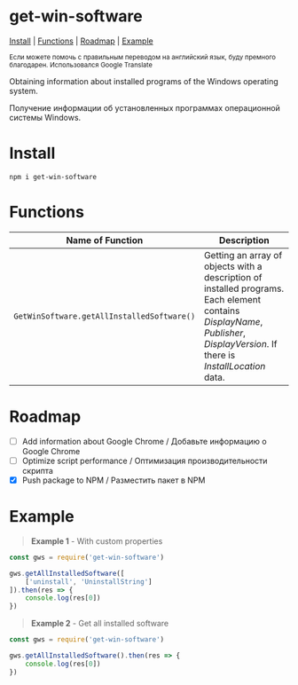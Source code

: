 # get-win-software
[Install](https://github.com/skrike/get-win-software#install) | [Functions](https://github.com/skrike/get-win-software#functions) | [Roadmap](https://github.com/skrike/get-win-software#roadmap) | [Example](https://github.com/skrike/get-win-software#example)

<sub>Если можете помочь с правильным переводом на английский язык, буду премного благодарен. Использовался Google Translate</sub>

Obtaining information about installed programs of the Windows operating system.

Получение информации об установленных программах операционной системы Windows.

# Install
```
npm i get-win-software
```

# Functions
| Name of Function  | Description |
| ------------- | ------------- |
| `GetWinSoftware.getAllInstalledSoftware()`  | Getting an array of objects with a description of installed programs. Each element contains *DisplayName*, *Publisher*, *DisplayVersion*. If there is *InstallLocation* data.  |

# Roadmap
- [ ] Add information about Google Chrome / Добавьте информацию о Google Chrome
- [ ] Optimize script performance / Оптимизация производительности скрипта
- [x] Push package to NPM / Разместить пакет в NPM

# Example
> **Example 1** - With custom properties
```javascript
const gws = require('get-win-software')

gws.getAllInstalledSoftware([
    ['uninstall', 'UninstallString']
]).then(res => {
    console.log(res[0])
})
```

> **Example 2** - Get all installed software
```javascript
const gws = require('get-win-software')

gws.getAllInstalledSoftware().then(res => {
    console.log(res[0])
})
```
